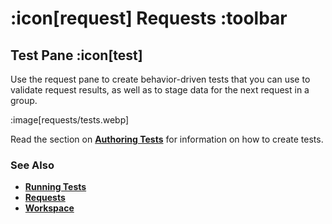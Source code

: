 # :icon[request] Requests :toolbar

## Test Pane :icon[test]

Use the request pane to create behavior-driven tests that you can use to validate request results, as well as to stage data for the next request in a group.

:image[requests/tests.webp]

Read the section on [**Authoring Tests**](help:authoring-tests) for information on how to create tests.

### See Also

* [**Running Tests**](help:running-tests)
* [**Requests**](help:requests)
* [**Workspace**](help:home)
